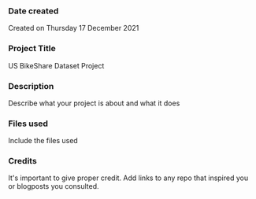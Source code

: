 ### Date created
Created on Thursday 17 December 2021

### Project Title
US BikeShare Dataset Project

### Description
Describe what your project is about and what it does

### Files used
Include the files used

### Credits
It's important to give proper credit. Add links to any repo that inspired you or blogposts you consulted.


